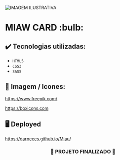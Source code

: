 ![IMAGEM ILUSTRATIVA](https://github.com/darneees/Miau/assets/79709843/cc105e2d-4965-4751-855c-4ad2271b60f1)


<h1>
  MIAW CARD :bulb:
</h1>

## ✔️ Tecnologias utilizadas:
- ``HTML5``
- ``CSS3``
- ``SASS``

## :paperclip: Imagem / Icones:

https://www.freepik.com/

https://boxicons.com

## :desktop_computer: Deployed

https://darneees.github.io/Miau/

<h3 align="center">
  
  :construction: PROJETO FINALIZADO :construction:
  
</h3>
